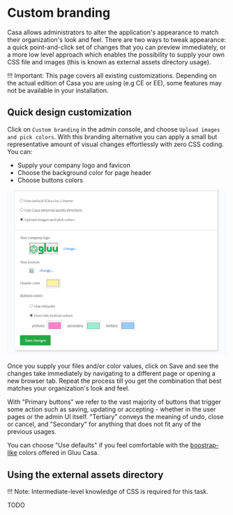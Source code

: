 # Custom branding

Casa allows administrators to alter the application's appearance to match their organization's look and feel. There are two ways to tweak  appearance: a quick point-and-click set of changes that you can preview immediately, or a more low level approach which enables the possibility to supply your own CSS file and images (this is known as external assets directory usage). 

!!! Important:
    This page covers all existing customizations. Depending on the actual edition of Casa you are using (e.g CE or EE), some features may not be available in your installation.

## Quick design customization

Click on `Custom branding` in the admin console, and choose `Upload images and pick colors`. With this branding alternative you can apply a small but representative amount of visual changes effortlessly with zero CSS coding. You can:

* Supply your company logo and favicon
* Choose the background color for page header
* Choose buttons colors

![quick design glance](../img/admin-console/branding/quick-method.png)

Once you supply your files and/or color values, click on Save and see the changes take immediately by navigating to a different page or opening a new browser tab. Repeat the process till you get the combination that best matches your organization's look and feel.

With "Primary buttons" we refer to the vast majority of buttons that trigger some action such as saving, updating or accepting - whether in the user pages or the admin UI itself.  "Tertiary" conveys the meaning of undo, close or cancel, and "Secondary" for anything that does not fit any of the previous usages. 

You can choose "Use defaults" if you feel comfortable with the [boostrap-like](https://getbootstrap.com/docs/4.0/components/buttons/) colors offered in Gluu Casa.

## Using the external assets directory

!!! Note:
    Intermediate-level knowledge of CSS is required for this task.

TODO